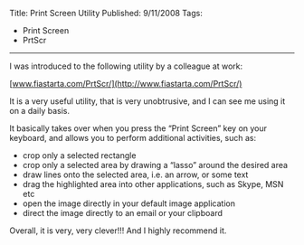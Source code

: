 Title: Print Screen Utility
Published: 9/11/2008
Tags:
- Print Screen
- PrtScr
---

I was introduced to the following utility by a colleague at work:

[www.fiastarta.com/PrtScr/](http://www.fiastarta.com/PrtScr/)

It is a very useful utility, that is very unobtrusive, and I can see me using it on a daily basis.

It basically takes over when you press the “Print Screen” key on your keyboard, and allows you to perform additional activities, such as:

- crop only a selected rectangle 
- crop only a selected area by drawing a “lasso” around the desired area 
- draw lines onto the selected area, i.e. an arrow, or some text 
- drag the highlighted area into other applications, such as Skype, MSN etc 
- open the image directly in your default image application 
- direct the image directly to an email or your clipboard

Overall, it is very, very clever!!! And I highly recommend it.
